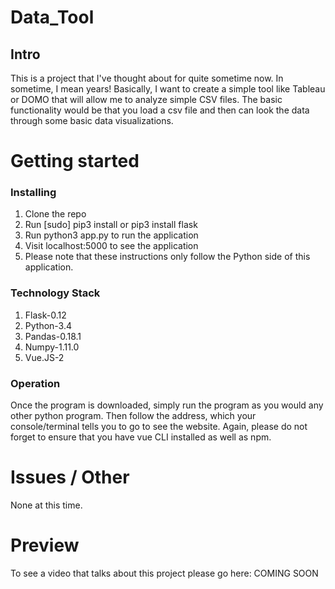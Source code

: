 # Data_Tool
## Intro

This is a project that I've thought about for quite sometime now. In sometime, I mean years! Basically,
I want to create a simple tool like Tableau or DOMO that will allow me to analyze 
simple CSV files. The basic functionality would be that you load a csv file and then can 
look the data through some basic data visualizations. 



# Getting started
### Installing

1. Clone the repo
2. Run [sudo] pip3 install or pip3 install flask
3. Run python3 app.py to run the application
4. Visit localhost:5000 to see the application
5. Please note that these instructions only follow the Python side of this application.


### Technology Stack

1. Flask-0.12
2. Python-3.4
3. Pandas-0.18.1
4. Numpy-1.11.0
5. Vue.JS-2

### Operation

Once the program is downloaded, simply run the program as you would any other python program.
Then follow the address, which your console/terminal tells you to go to see the
website. Again, please do not forget to ensure that you have vue CLI installed
as well as npm.

# Issues / Other

None at this time.

# Preview

To see a video that talks about this project please go here: COMING SOON